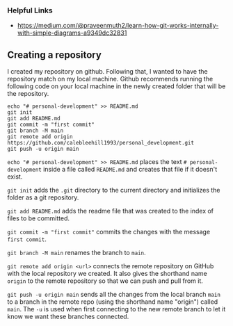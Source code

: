 ### Helpful Links
- https://medium.com/@praveenmuth2/learn-how-git-works-internally-with-simple-diagrams-a9349dc32831

## Creating a repository
I created my repository on github. Following that, I wanted to have the repository match on my local machine. Github recommends running the following code on your local machine in the newly created folder that will be the repository.

```
echo "# personal-development" >> README.md
git init
git add README.md
git commit -m "first commit"
git branch -M main
git remote add origin https://github.com/calebleehill1993/personal_development.git
git push -u origin main
```

`echo "# personal-development" >> README.md` places the text `# personal-development` inside a file called `README.md` and creates that file if it doesn't exist.

`git init` adds the `.git` directory to the current directory and initializes the folder as a git repository.

`git add README.md` adds the readme file that was created to the index of files to be committed.

`git commit -m "first commit"` commits the changes with the message `first commit`.

`git branch -M main` renames the branch to `main`.

`git remote add origin <url>` connects the remote repository on GitHub with the local repository we created. It also gives the shorthand name `origin` to the remote repository so that we can push and pull from it.

`git push -u origin main` sends all the changes from the local branch `main` to a branch in the remote repo (using the shorthand name "origin") called `main`. The `-u` is used when first connecting to the new remote branch to let it know we want these branches connected.